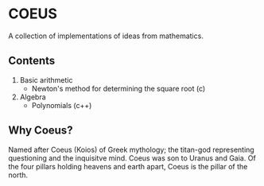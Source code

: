 # COEUS
A collection of implementations of ideas from mathematics.

## Contents
1. Basic arithmetic
   - Newton's method for determining the square root (c)
2. Algebra
   - Polynomials (c++)
## Why Coeus?
Named after Coeus (Koios) of Greek mythology; the titan-god representing questioning and the inquisitve mind. Coeus was son to Uranus and Gaia. Of the four pillars holding heavens and earth apart, Coeus is the pillar of the north.

